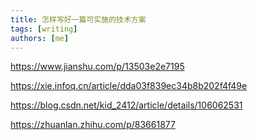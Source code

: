 ```yaml
---
title: 怎样写好一篇可实施的技术方案
tags: [writing]
authors: [me]
---
```


https://www.jianshu.com/p/13503e2e7195



https://xie.infoq.cn/article/dda03f839ec34b8b202f4f49e

https://blog.csdn.net/kid_2412/article/details/106062531

https://zhuanlan.zhihu.com/p/83661877

<!-- truncate -->
